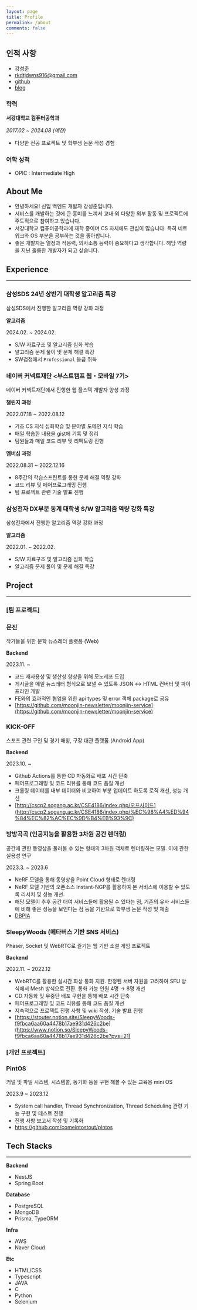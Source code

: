 ```yaml
---
layout: page
title: Profile
permalink: /about
comments: false
---
```


## 인적 사항

- 강성준
- rkdtjdwns916@gmail.com
- [github](https://github.com/comeintostout)
- [blog](https://comeintostout.github.io/)

### 학력

**서강대학교 컴퓨터공학과**

<i>2017.02 ~ 2024.08 (예정)</i>

- 다양한 전공 프로젝트 및 학부생 논문 작성 경험

### 어학 성적
- OPIC : Intermediate High

## About Me

- 안녕하세요! 신입 백엔드 개발자 강성준입니다.
- 서비스를 개발하는 것에 큰 흥미를 느껴서 교내·외 다양한 외부 활동 및 프로젝트에 주도적으로 참여하고 있습니다.
- 서강대학교 컴퓨터공학과에 재학 중이며 CS 자체에도 관심이 많습니다. 특히 네트워크와 OS 부분을 공부하는 것을 좋아합니다.
- 좋은 개발자는 열정과 적응력, 의사소통 능력이 중요하다고 생각합니다. 해당 역량을 지닌 훌륭한 개발자가 되고 싶습니다.

## Experience

---

### 삼성SDS 24년 상반기 대학생 알고리즘 특강

삼성SDS에서 진행한 알고리즘 역량 강화 과정

**알고리즘**

2024.02. ~ 2024.02.

- S/W 자료구조 및 알고리즘 심화 학습
- 알고리즘 문제 풀이 및 문제 해결 특강
- SW검정에서 `Professional` 등급 취득

### 네이버 커넥트재단 <부스트캠프 웹・모바일 7기>

네이버 커넥트재단에서 진행한 웹 풀스택 개발자 양성 과정

**챌린지 과정**

2022.07.18 ~ 2022.08.12

- 기초 CS 지식 심화학습 및 분야별 도메인 지식 학습
- 매일 학습한 내용을 gist에 기록 및 정리
- 팀원들과 매일 코드 리뷰 및 리팩토링 진행

**멤버십 과정**

2022.08.31 ~ 2022.12.16

- 8주간의 학습스프린트를 통한 문제 해결 역량 강화
- 코드 리뷰 및 페어프로그래밍 진행
- 팀 프로젝트 관련 기술 발표 진행

### 삼성전자 DX부문 동계 대학생 S/W 알고리즘 역량 강화 특강

삼성전자에서 진행한 알고리즘 역량 강화 과정

**알고리즘**

2022.01. ~ 2022.02.

- S/W 자료구조 및 알고리즘 심화 학습
- 알고리즘 문제 풀이 및 문제 해결 특강

## Project

---

### [팀 프로젝트]

### 문진

작가들을 위한 문학 뉴스레터 플랫폼 (Web)

**Backend**

2023.11. ~

- 코드 재사용성 및 생산성 향상을 위해 모노레포 도입
- 게시글을 메일 뉴스레터 형식으로 보낼 수 있도록 JSON ↔ HTML 컨버터 및 파이프라인 개발
- FE와의 효과적인 협업을 위한 api types 및 error 객체 package로 공유
- [https://github.com/moonjin-newsletter/moonjin-service](https://github.com/moonjin-newsletter/moonjin-service)

### KICK-OFF

스포츠 관련 구인 및 경기 매칭, 구장 대관 플랫폼 (Android App)

**Backend**

2023.10. ~

- Github Actions를 통한 CD 자동화로 배포 시간 단축
- 페어프로그래밍 및 코드 리뷰를 통해 코드 품질 개선
- 크롤링 데이터를 내부 데이터와 비교하여 부분 업데이트 하도록 로직 개선, 성능 개선
- [http://cscp2.sogang.ac.kr/CSE4186/index.php/오프사이드](http://cscp2.sogang.ac.kr/CSE4186/index.php/%EC%98%A4%ED%94%84%EC%82%AC%EC%9D%B4%EB%93%9C)

### 방방곡곡 (인공지능을 활용한 3차원 공간 렌더링)

공간에 관한 동영상을 둘러볼 수 있는 형태의 3차원 객체로 렌더링하는 모델. 이에 관한 실용성 연구

2023.3. ~ 2023.6

- NeRF 모델을 통해 동영상을 Point Cloud 형태로 렌더링
- NeRF 모델 기반의 오픈소스 Instant-NGP를 활용하여 본 서비스에 이용할 수 있도록 리서치 및 성능 개선.
- 해당 모델이 추후 공간 대여 서비스들에 활용될 수 있다는 점, 기존의 유사 서비스들에 비해 좋은 성능을 보인다는 점 등을 기반으로 학부생 논문 작성 및 제출
- [DBPIA](https://www.dbpia.co.kr/journal/articleDetail?nodeId=NODE11488557)

### SleepyWoods (메타버스 기반 SNS 서비스)

Phaser, Socket 및 WebRTC로 즐기는 웹 기반 소셜 게임 프로젝트

**Backend**

2022.11. ~ 2022.12

- WebRTC를 활용한 실시간 화상 통화 지원. 한정된 서버 자원을 고려하여 SFU 방식에서 Mesh 방식으로 전환. 통화 가능 인원 4명 → 8명 개선
- CD 자동화 및 무중단 배포 구현을 통해 배포 시간 단축
- 페어프로그래밍 및 코드 리뷰를 통해 코드 품질 개선
- 지속적으로 프로젝트 진행 사항 및 wiki 작성. 기술 발표 진행
- [https://stouter.notion.site/SleepyWoods-f9fbca6aa60a4478b17ae931d426c2be](https://www.notion.so/SleepyWoods-f9fbca6aa60a4478b17ae931d426c2be?pvs=21)

### [개인 프로젝트]

### PintOS

커널 및 파일 시스템, 시스템콜, 동기화 등을 구현 해볼 수 있는 교육용 mini OS

2023.9 ~ 2023.12

- System call handler, Thread Synchronization, Thread Scheduling 관련 기능 구현 및 테스트 진행
- 진행 사항 보고서 작성 및 기록화
- https://github.com/comeintostout/pintos

## Tech Stacks

---

**Backend**

- NestJS
- Spring Boot

**Database**

- PostgreSQL
- MongoDB
- Prisma, TypeORM

**Infra**

- AWS
- Naver Cloud

**Etc**

- HTML/CSS
- Typescript
- JAVA
- C
- Python
- Selenium